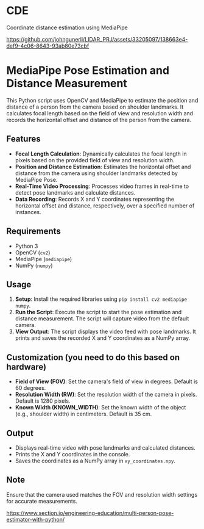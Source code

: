 # CDE
Coordinate distance estimation using MediaPipe



https://github.com/johngunerli/LIDAR_PRJ/assets/33205097/138663e4-def9-4c06-8643-93ab80e73cbf





# MediaPipe Pose Estimation and Distance Measurement

This Python script uses OpenCV and MediaPipe to estimate the position and distance of a person from the camera based on shoulder landmarks. It calculates focal length based on the field of view and resolution width and records the horizontal offset and distance of the person from the camera.

## Features

- **Focal Length Calculation**: Dynamically calculates the focal length in pixels based on the provided field of view and resolution width.
- **Position and Distance Estimation**: Estimates the horizontal offset and distance from the camera using shoulder landmarks detected by MediaPipe Pose.
- **Real-Time Video Processing**: Processes video frames in real-time to detect pose landmarks and calculate distances.
- **Data Recording**: Records X and Y coordinates representing the horizontal offset and distance, respectively, over a specified number of instances.

## Requirements

- Python 3
- OpenCV (`cv2`)
- MediaPipe (`mediapipe`)
- NumPy (`numpy`)

## Usage

1. **Setup**: Install the required libraries using `pip install cv2 mediapipe numpy`.
2. **Run the Script**: Execute the script to start the pose estimation and distance measurement. The script will capture video from the default camera.
3. **View Output**: The script displays the video feed with pose landmarks. It prints and saves the recorded X and Y coordinates as a NumPy array.

## Customization (you need to do this based on hardware)

- **Field of View (FOV)**: Set the camera's field of view in degrees. Default is 60 degrees.
- **Resolution Width (RW)**: Set the resolution width of the camera in pixels. Default is 1280 pixels.
- **Known Width (KNOWN_WIDTH)**: Set the known width of the object (e.g., shoulder width) in centimeters. Default is 35 cm.

## Output

- Displays real-time video with pose landmarks and calculated distances.
- Prints the X and Y coordinates in the console.
- Saves the coordinates as a NumPy array in `xy_coordinates.npy`.

## Note
Ensure that the camera used matches the FOV and resolution width settings for accurate measurements.




https://www.section.io/engineering-education/multi-person-pose-estimator-with-python/